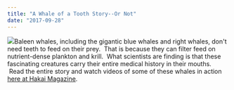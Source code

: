 ```yaml
---
title: "A Whale of a Tooth Story--Or Not"
date: "2017-09-28"
---
```


![](/images/dentist-fairfield-ca-baleen-1024x581.jpeg)Baleen whales, including the gigantic blue whales and right whales, don't need teeth to feed on their prey.  That is because they can filter feed on nutrient-dense plankton and krill.  What scientists are finding is that these fascinating creatures carry their entire medical history in their mouths.  Read the entire story and watch videos of some of these whales in action [here at Hakai Magazine](https://www.hakaimagazine.com/features/oral-history-toothless-whales).
